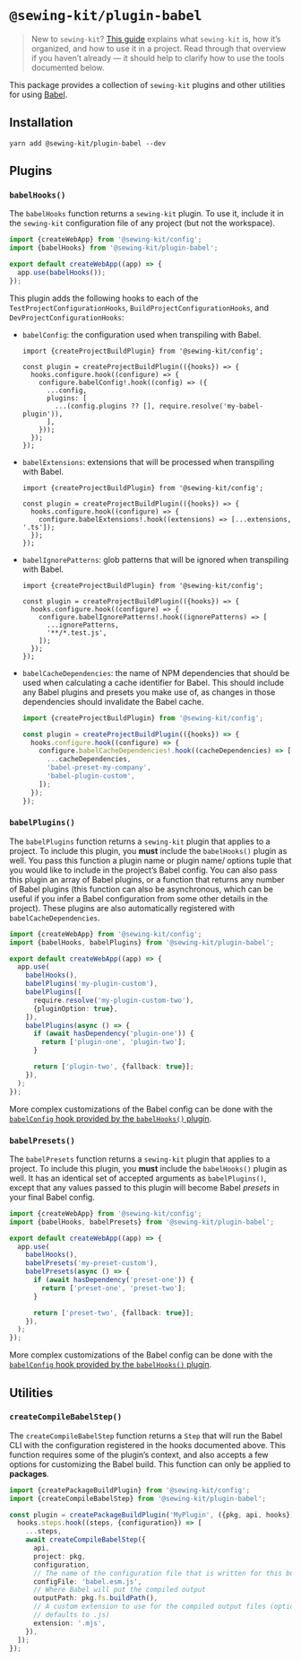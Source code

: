 # `@sewing-kit/plugin-babel`

> New to `sewing-kit`? [This guide](TODO) explains what `sewing-kit` is, how it’s organized, and how to use it in a project. Read through that overview if you haven’t already — it should help to clarify how to use the tools documented below.

This package provides a collection of `sewing-kit` plugins and other utilities for using [Babel](https://babeljs.io).

## Installation

```
yarn add @sewing-kit/plugin-babel --dev
```

## Plugins

### `babelHooks()`

The `babelHooks` function returns a `sewing-kit` plugin. To use it, include it in the `sewing-kit` configuration file of any project (but not the workspace).

```ts
import {createWebApp} from '@sewing-kit/config';
import {babelHooks} from '@sewing-kit/plugin-babel';

export default createWebApp((app) => {
  app.use(babelHooks());
});
```

This plugin adds the following hooks to each of the `TestProjectConfigurationHooks`, `BuildProjectConfigurationHooks`, and `DevProjectConfigurationHooks`:

- `babelConfig`: the configuration used when transpiling with Babel.

  ```tsx
  import {createProjectBuildPlugin} from '@sewing-kit/config';

  const plugin = createProjectBuildPlugin(({hooks}) => {
    hooks.configure.hook((configure) => {
      configure.babelConfig!.hook((config) => ({
        ...config,
        plugins: [
          ...(config.plugins ?? [], require.resolve('my-babel-plugin')),
        ],
      }));
    });
  });
  ```

- `babelExtensions`: extensions that will be processed when transpiling with Babel.

  ```tsx
  import {createProjectBuildPlugin} from '@sewing-kit/config';

  const plugin = createProjectBuildPlugin(({hooks}) => {
    hooks.configure.hook((configure) => {
      configure.babelExtensions!.hook((extensions) => [...extensions, '.ts']);
    });
  });
  ```

- `babelIgnorePatterns`: glob patterns that will be ignored when transpiling with Babel.

  ```tsx
  import {createProjectBuildPlugin} from '@sewing-kit/config';

  const plugin = createProjectBuildPlugin(({hooks}) => {
    hooks.configure.hook((configure) => {
      configure.babelIgnorePatterns!.hook((ignorePatterns) => [
        ...ignorePatterns,
        '**/*.test.js',
      ]);
    });
  });
  ```

- `babelCacheDependencies`: the name of NPM dependencies that should be used when calculating a cache identifier for Babel. This should include any Babel plugins and presets you make use of, as changes in those dependencies should invalidate the Babel cache.

  ```ts
  import {createProjectBuildPlugin} from '@sewing-kit/config';

  const plugin = createProjectBuildPlugin(({hooks}) => {
    hooks.configure.hook((configure) => {
      configure.babelCacheDependencies!.hook((cacheDependencies) => [
        ...cacheDependencies,
        'babel-preset-my-company',
        'babel-plugin-custom',
      ]);
    });
  });
  ```

### `babelPlugins()`

The `babelPlugins` function returns a `sewing-kit` plugin that applies to a project. To include this plugin, you **must** include the `babelHooks()` plugin as well. You pass this function a plugin name or plugin name/ options tuple that you would like to include in the project’s Babel config. You can also pass this plugin an array of Babel plugins, or a function that returns any number of Babel plugins (this function can also be asynchronous, which can be useful if you infer a Babel configuration from some other details in the project). These plugins are also automatically registered with `babelCacheDependencies`.

```ts
import {createWebApp} from '@sewing-kit/config';
import {babelHooks, babelPlugins} from '@sewing-kit/plugin-babel';

export default createWebApp((app) => {
  app.use(
    babelHooks(),
    babelPlugins('my-plugin-custom'),
    babelPlugins([
      require.resolve('my-plugin-custom-two'),
      {pluginOption: true},
    ]),
    babelPlugins(async () => {
      if (await hasDependency('plugin-one')) {
        return ['plugin-one', 'plugin-two'];
      }

      return ['plugin-two', {fallback: true}];
    }),
  );
});
```

More complex customizations of the Babel config can be done with the [`babelConfig` hook provided by the `babelHooks()` plugin](#hooks).

### `babelPresets()`

The `babelPresets` function returns a `sewing-kit` plugin that applies to a project. To include this plugin, you **must** include the `babelHooks()` plugin as well. It has an identical set of accepted arguments as `babelPlugins()`, except that any values passed to this plugin will become Babel _presets_ in your final Babel config.

```ts
import {createWebApp} from '@sewing-kit/config';
import {babelHooks, babelPresets} from '@sewing-kit/plugin-babel';

export default createWebApp((app) => {
  app.use(
    babelHooks(),
    babelPresets('my-preset-custom'),
    babelPresets(async () => {
      if (await hasDependency('preset-one')) {
        return ['preset-one', 'preset-two'];
      }

      return ['preset-two', {fallback: true}];
    }),
  );
});
```

More complex customizations of the Babel config can be done with the [`babelConfig` hook provided by the `babelHooks()` plugin](#hooks).

## Utilities

### `createCompileBabelStep()`

The `createCompileBabelStep` function returns a `Step` that will run the Babel CLI with the configuration registered in the hooks documented above. This function requires some of the plugin’s context, and also accepts a few options for customizing the Babel build. This function can only be applied to **packages**.

```ts
import {createPackageBuildPlugin} from '@sewing-kit/config';
import {createCompileBabelStep} from '@sewing-kit/plugin-babel';

const plugin = createPackageBuildPlugin('MyPlugin', ({pkg, api, hooks}) => {
  hooks.steps.hook((steps, {configuration}) => [
    ...steps,
    await createCompileBabelStep({
      api,
      project: pkg,
      configuration,
      // The name of the configuration file that is written for this build
      configFile: 'babel.esm.js',
      // Where Babel will put the compiled output
      outputPath: pkg.fs.buildPath(),
      // A custom extension to use for the compiled output files (optional,
      // defaults to .js)
      extension: '.mjs',
    }),
  ]);
});
```
